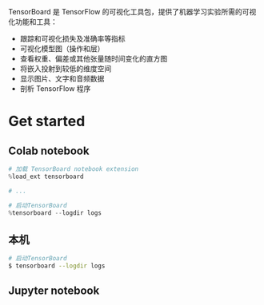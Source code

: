 TensorBoard 是 TensorFlow 的可视化工具包，提供了机器学习实验所需的可视化功能和工具：

* 跟踪和可视化损失及准确率等指标
* 可视化模型图（操作和层）
* 查看权重、偏差或其他张量随时间变化的直方图
* 将嵌入投射到较低的维度空间
* 显示图片、文字和音频数据
* 剖析 TensorFlow 程序

 

# Get started

## Colab notebook

```python
# 加载 TensorBoard notebook extension
%load_ext tensorboard

# ...

# 启动TensorBoard
%tensorboard --logdir logs
```

## 本机

```bash
# 启动TensorBoard
$ tensorboard --logdir logs
```

## Jupyter notebook

